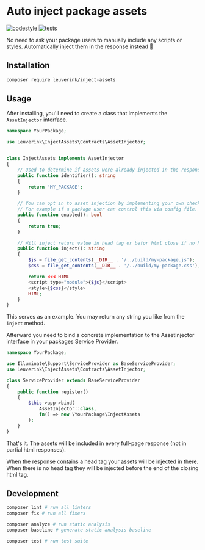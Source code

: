 # Auto inject package assets

[![codestyle](https://github.com/gwleuverink/inject-assets/actions/workflows/codestyle.yml/badge.svg)](https://github.com/gwleuverink/inject-assets/actions/workflows/codestyle.yml)
[![tests](https://github.com/gwleuverink/inject-assets/actions/workflows/tests.yml/badge.svg)](https://github.com/gwleuverink/inject-assets/actions/workflows/tests.yml)

No need to ask your package users to manually include any scripts or styles. Automatically inject them in the response instead 🚀

## Installation

```bash
composer require leuverink/inject-assets
```

## Usage

After installing, you'll need to create a class that implements the `AssetInjector` interface.

```php
namespace YourPackage;

use Leuverink\InjectAssets\Contracts\AssetInjector;


class InjectAssets implements AssetInjector
{
    // Used to determine if assets were already injected in the response
    public function identifier(): string
    {
        return 'MY_PACKAGE';
    }

    // You can opt in to asset injection by implementing your own checks.
    // For example if a package user can control this via config file.
    public function enabled(): bool
    {
        return true;
    }

    // Will inject return value in head tag or befor html close if no head is present
    public function inject(): string
    {
        $js = file_get_contents(__DIR__ . '/../build/my-package.js');
        $css = file_get_contents(__DIR__ . '/../build/my-package.css');

        return <<< HTML
        <script type="module">{$js}</script>
        <style>{$css}</style>
        HTML;
    }
}
```

This serves as an example. You may return any string you like from the `inject` method.

Afterward you need to bind a concrete implementation to the AssetInjector interface in your packages Service Provider.

```php
namespace YourPackage;

use Illuminate\Support\ServiceProvider as BaseServiceProvider;
use Leuverink\InjectAssets\Contracts\AssetInjector;

class ServiceProvider extends BaseServiceProvider
{
    public function register()
    {
        $this->app->bind(
            AssetInjector::class,
            fn() => new \YourPackage\InjectAssets
        );
    }
}
```

That's it. The assets will be included in every full-page response (not in partial html responses).

When the response contains a head tag your assets will be injected in there. When there is no head tag they will be injected before the end of the closing html tag.

## Development

```bash
composer lint # run all linters
composer fix # run all fixers

composer analyze # run static analysis
composer baseline # generate static analysis baseline

composer test # run test suite
```
